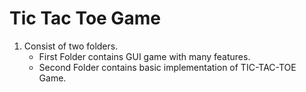 # Tic Tac Toe Game

1. Consist of two folders.
    - First Folder contains GUI game with many features.
    - Second Folder contains basic implementation of TIC-TAC-TOE Game.

